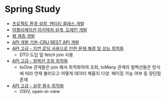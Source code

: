   # Spring Study
  - [프로젝트 환경 설정, 엔티티 클래스 개발](https://github.com/serverstudy/KimJimin/pull/2)
  - [어플리케이션 아키텍처 설계, 도메인 개발](https://github.com/serverstudy/KimJimin/pull/4)
  - [웹 계층 개발](https://github.com/serverstudy/KimJimin/pull/6)
  - [API 개발 기본-CRU REST API 개발](https://github.com/serverstudy/KimJimin/pull/8)
  - [API 고급 - 지연 로딩 사용으로 인한 문제 해결 및 성능 최적화](https://github.com/serverstudy/KimJimin/pull/10)
    - DTO 도입 밒 fetch join 사용
  - [API 고급 - 컬렉션 조회 최적화](https://github.com/serverstudy/KimJimin/pull/12)
    - toOne 관계들은 join 해서 최적화하여 조회, toMany 관계의 컬렉션들은 방식에 따라 언제 불러오고 어떻게 데이터 채울지 다양. 페이징 가능 여부 등 장단점 존재
  - [API 고급 - 실무 필수 최적화](https://github.com/serverstudy/KimJimin/pull/15)
    - OSIV, open-in-view

